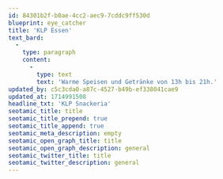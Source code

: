 ```yaml
---
id: 84301b2f-b0ae-4cc2-aec9-7cddc9ff530d
blueprint: eye_catcher
title: 'KLP Essen'
text_bard:
  -
    type: paragraph
    content:
      -
        type: text
        text: 'Warme Speisen und Getränke von 13h bis 21h.'
updated_by: c5c3cda0-a87c-4527-b49b-ef338041cae9
updated_at: 1714991508
headline_txt: 'KLP Snackeria'
seotamic_title: title
seotamic_title_prepend: true
seotamic_title_append: true
seotamic_meta_description: empty
seotamic_open_graph_title: title
seotamic_open_graph_description: general
seotamic_twitter_title: title
seotamic_twitter_description: general
---
```

